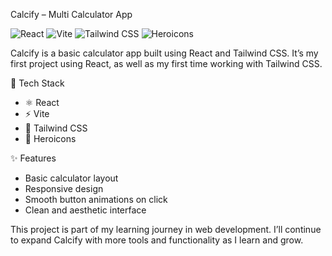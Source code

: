 Calcify – Multi Calculator App

![React](https://img.shields.io/badge/React-20232A?style=for-the-badge&logo=react&logoColor=61DAFB)
![Vite](https://img.shields.io/badge/Vite-363BFF?style=for-the-badge&logo=vite&logoColor=FFD62E)
![Tailwind CSS](https://img.shields.io/badge/TailwindCSS-0F172A?style=for-the-badge&logo=tailwind-css&logoColor=38BDF8)
![Heroicons](https://img.shields.io/badge/Heroicons-0F172A?style=for-the-badge&logo=heroicons&logoColor=FFFFFF)

Calcify is a basic calculator app built using React and Tailwind CSS.
It’s my first project using React, as well as my first time working with Tailwind CSS.

🔧 Tech Stack

- ⚛️ React
- ⚡ Vite
- 🎨 Tailwind CSS
- 🔔 Heroicons

✨ Features

- Basic calculator layout
- Responsive design
- Smooth button animations on click
- Clean and aesthetic interface

This project is part of my learning journey in web development.
I’ll continue to expand Calcify with more tools and functionality as I learn and grow.
